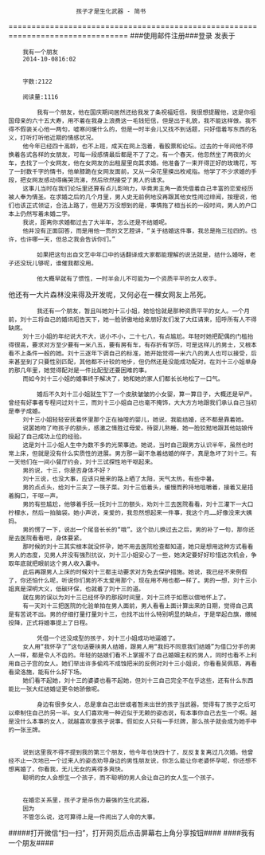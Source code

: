                        孩子才是生化武器 - 简书
================================================================================
###使用邮件注册###登录        发表于


        
        我有一个朋友
        2014-10-0816:02


        字数:2122

        阅读量:1116

        	我有一个朋友，他在国庆期间居然还给我发了条祝福短信，我很想提醒他，这是你祖国母亲的六十五大寿，用不着在我身上浪费这一毛钱短信，但是出于礼貌，我不能这样做。我不得不假装关心他一两句，嘘寒问暖什么的，但是一时半会儿又找不到话题，只好借着写东西的名义，打听打听他近期的情感状况。
        他今年已经四十高龄，也不上班，成天在网上泡着，看股票和论坛。过去的十年间他不停换着各式各样的女朋友，可每一段感情最后都是不了了之。有一个春天，他忽然坐了两夜的火车，去找了一个女网友，他在女网友的出租屋里向其求婚。他准备了一束开得正好的玫瑰花，写了一封数千字的情书，他单膝跪在女网友面前，又从一朵花里摸出枚戒指。他学了不少求婚的手段，把女网友感动得痛哭流涕，然后欣然接受了男人的请求。
        这事儿当时在我们论坛里还算有点儿影响力，毕竟男主角一直凭借着自己丰富的恋爱经历被人奉为情圣。在求婚之后的几个月里，男人史无前例地没再跟其他女性闹过绯闻，按理说，他们也该正式领证，合法上路了，但是万万没想到的是，事情拖了相当长的一段时间，男人的户口本上仍然写着未婚二字。
        我说，距离你求婚都过去了大半年，怎么还是不结婚呢。
        他并没有正面回答，而是用他一贯的文艺腔讲，“关于结婚这件事，我总是拖三拉四的。也许，也许哪一天，但总之我会告诉你们。”
        
        	如果把这句出自文艺中年口中的话翻译成大家都能理解的说法就是，结什么婚呀，老子还没玩儿够呢，谁催我都没用。
        
        	他大概早就有了惯性，一时半会儿不可能为一个资质平平的女人收手。
他还有一大片森林没来得及开发呢，又何必在一棵女网友上吊死。
        
        	我还有一个朋友，暂且叫她刘十三小姐，她恰恰就是那种资质平平的女人。一个月前，刘十三将自己的婚讯昭告天下，她一脸骄傲地给亲朋好友们发了大红请柬，招呼所有人不得缺席。
        刘十三小姐的年纪说大不大，说小不小，二十七八，有点尴尬。年轻时她把配偶的门槛抬得很高，要求对方至少要有一米八五，要有房有车，有存折有学历，可是这样儿的男士，又根本看不上条件一般的她。刘十三逐年下调自己的标准，她开始觉得一米六八的男人也可以接受，后来甚至到了只要性别匹配，其他都不计较的地步，但仍然还是没能成功配对。在刘十三小姐单身的那几年里，她觉得配对是一件比配型还要困难的事。
        而如今刘十三小姐的婚事终于解决了，她和她的家人们都长长地松了一口气。
        
        	婚后不久刘十三小姐就生下了一个皮肤皱皱的小女婴，算一算日子，大概还是早产。曾经有好事者专程问过刘十三，而刘十三小姐自己也毫不掩饰，大大方方地跟我们承认自己当初是奉子成婚。
        刘十三小姐轻轻安抚着怀里那个正在抽噎的婴儿，她说，我能结婚，还不都是靠着她。
        说罢她吻了吻孩子的额头，感激之情胜过母爱。待婴儿熟睡，她一脸狡黠地跟其他姑娘传授起了自己成功上位的经验。
        这是刘十三小姐人生中为数不多的光荣事迹。她说，当时自己跟男方认识半年，虽然也时常上床，但就是没有什么实质性的进展。男方那一副不急着结婚的样子，真是急坏了刘十三。有一天他们在一间小餐厅约会，刘十三试探性地干呕起来。
        男的说，十三，你是否身体不好？
        刘十三说，也没大事，应该只是来的路上晒了太阳，天气太热，有些中暑。
        男的点点头，给刘十三夹了一筷子菜。刘十三低着头，缓慢而矜持地咀嚼着，接着又是捂着胸口，干呕一声。
        男的有些尴尬，他够着手抚一抚刘十三的额头，劝刘十三去医院看看，刘十三灌下一大口柠檬水，然后一拍脑袋。她小声说，亲爱的，我忽然想起来一件事，我这个月……好像没来大姨妈。
        男的愣了一下，说出一个尾音长长的“哦”。这个劲儿换过去之后，男的补了一句，那你还是去医院看看吧，身体要紧。
        那时候的刘十三其实根本就没怀孕，她不用去医院检查都知道，她只是想用这种方式看看男人的态度，见男人并没有强烈抗议，刘十三小姐安心了一些，她决定要好好珍惜这次机会，争取年底就把眼前这个男人收入囊中。
        此后再跟男人上床的时候刘十三都主动要求对方免去保护措施。她说，我已经不来例假了，你还怕什么呢，听说你们男的不太爱用那个，现在用不用也都一样了。男的一想，刘十三小姐真是深明大义，低碳环保，也就着了刘十三的道。
        就在男的误以为刘十三已经怀孕的那段时间里，刘十三终于如愿以偿地怀上了。
        有一天刘十三把医院的化验单拍在男人面前，男人看看上面计算出来的日期，觉得自己真是有苦说不出。男的仔细打量打量刘十三，也找不出什么特别明显的缺点，于是举起白旗，缴械投降，正式将婚事提上了日程。
        
        	凭借一个还没成型的孩子，刘十三小姐成功地逼婚了。
        女人用“我怀孕了”这句话要挟男人结婚，跟男人用“我妈不同意我们结婚”为借口分手的男人一样，都是令人不齿的。年轻的姑娘们看不上掌握不了自己婚姻主权的男人，同时也看不上利用自己子宫的女人。她们举出许多偷鸡不成蚀把米的反例对刘十三小姐说，你看看吴佩慈，再看看梁洛施，能有什么好下场。
        她们看不起她，刘十三的婆婆也看不起她，但刘十三自己完全不在乎这些，还有什么东西能比一张大红结婚证更令她骄傲呢。
        
        	身边有很多女人，总是拿自己出世或者暂未出世的孩子当武器，觉得有了孩子之后可以牵制住自己的另一半。女人们喜欢用一种近似于无赖的姿态说，有本事你自己去生一个啊。越是没什么本事的女人，就越喜欢拿孩子说事。假如女人只有一手烂牌，那么孩子就会成为她手中的一张王牌。
        
        	
        说到这里我不得不提到我的第三个朋友，他今年也快四十了，反反复复离过几次婚。他曾经不止一次地已一个过来人的姿态劝导身边的男性朋友说，你怎么能让你老婆怀孕呢，你还想不想离婚了，你看我，无儿无女的离得多爽快。
        聪明的女人会想生一个孩子，而不聪明的男人会让自己的女人生一个孩子。
        
        
        在婚恋关系里，孩子才是杀伤力最强的生化武器，
        因为
        不管怎么说，这可算得上是一件闹出了人命的大事。
        
#####打开微信“扫一扫”，打开网页后点击屏幕右上角分享按钮####
        ####我有一个朋友####
      